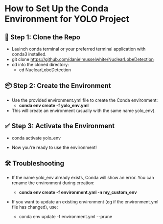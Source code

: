 # How to Set Up the Conda Environment for YOLO Project

## 🔽 Step 1: Clone the Repo
- Lauinch conda terminal or your preferred terminal application with conda3 installed.
- git clone https://github.com/danielmusselwhite/NuclearLobeDetection
- cd into the cloned directory:
  - cd NuclearLobeDetection

## 📦 Step 2: Create the Environment

- Use the provided environment.yml file to create the Conda environment:
  - **conda env create -f yolo_env.yml**
- This will create an environment (usually with the same name yolo_env).

## ✅ Step 3: Activate the Environment
- conda activate yolo_env

- Now you're ready to use the environment!

## 🛠 Troubleshooting

- If the name yolo_env already exists, Conda will show an error. You can rename the environment during creation:
  - **conda env create -f environment.yml -n my_custom_env**

- If you want to update an existing environment (eg if the environment.yml file has changed), use:
    - conda env update -f environment.yml --prune